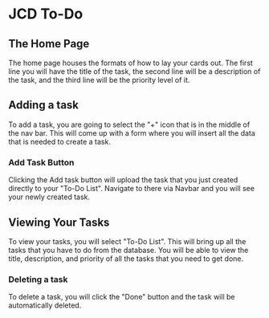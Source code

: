 # JCD To-Do


## The Home Page
The home page houses the formats of how to lay your cards out. The first line you will have the title of the task, the second line will be a description of the task, and the third line will be the priority level of it.

## Adding a task
To add a task, you are going to select the "+" icon that is in the middle of the nav bar. This will come up with a form where you will insert all the data that is needed to create a task.

### Add Task Button
Clicking the Add task button will upload the task that you just created directly to your "To-Do List". Navigate to there via Navbar and you will see your newly created task.

## Viewing Your Tasks
To view your tasks, you will select "To-Do List". This will bring up all the tasks that you have to do from the database. You will be able to view the title, description, and priority of all the tasks that you need to get done. 

### Deleting a task
To delete a task, you will click the "Done" button and the task will be automatically deleted.
